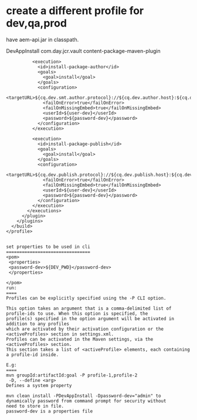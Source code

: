
create a different profile for dev,qa,prod
==========================================
have aem-api.jar in classpath.


<profile>
      <id>DevAppInstall</id>
      <build>
        <plugins>
          <plugin>
            <groupId>com.day.jcr.vault</groupId>
            <artifactId>content-package-maven-plugin</artifactId>
            <executions>
              
              <execution>
                <id>install-package-author</id>
                <goals>
                  <goal>install</goal>
                </goals>
                <configuration>
                  <targetURL>${cq.dev.smt.author.protocol}://${cq.dev.author.host}:${cq.dev.author.port}/crx/packmgr/service.jsp</targetURL>
                  <failOnError>true</failOnError>
                  <failOnMissingEmbed>true</failOnMissingEmbed>
                  <userId>${user-dev}</userId>
                  <password>${password-dev}</password>
                </configuration>
              </execution>
              
              <execution>
                <id>install-package-publish</id>
                <goals>
                  <goal>install</goal>
                </goals>
                <configuration>
                  <targetURL>${cq.dev.publish.protocol}://${cq.dev.publish.host}:${cq.dev.publish.port}/crx/packmgr/service.jsp</targetURL>
                  <failOnError>true</failOnError>
                  <failOnMissingEmbed>true</failOnMissingEmbed>
                  <userId>${user-dev}</userId>
                  <password>${password-dev}</password>
                </configuration>
              </execution>
            </executions>
          </plugin>
        </plugins>
      </build>
    </profile>
    
    
    set properties to be used in cli
    ================================
    <pom>
     <properties>
     <password-dev>${DEV_PWD}</password-dev>
     </properties>
    
    </pom>
    run:
    ====
    Profiles can be explicitly specified using the -P CLI option.
    
    This option takes an argument that is a comma-delimited list of profile-ids to use. When this option is specified, the
    profile(s) specified in the option argument will be activated in addition to any profiles 
    which are activated by their activation configuration or the <activeProfiles> section in settings.xml.
    Profiles can be activated in the Maven settings, via the <activeProfiles> section.
    This section takes a list of <activeProfile> elements, each containing a profile-id inside.
    
    E.g:
    ====
    mvn groupId:artifactId:goal -P profile-1,profile-2
     -D, --define <arg>
    Defines a system property
    
    mvn clean install -PDevAppInstall -Dpassword-dev="admin" to dynamically password from command prompt for security without 
    need to store in file.
    password-dev is a properties file
